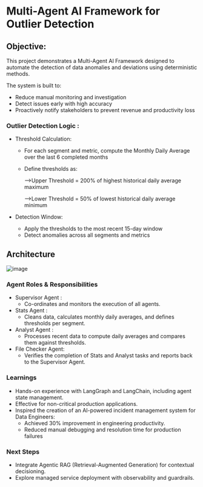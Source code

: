                                                                                  
#  Multi-Agent AI Framework for Outlier Detection

## Objective:
This project demonstrates a Multi-Agent AI Framework designed to automate the detection of data anomalies and deviations using deterministic methods. 

The system is built to:
 * Reduce manual monitoring and investigation
 * Detect issues early with high accuracy
 * Proactively notify stakeholders to prevent revenue and productivity loss

### Outlier Detection Logic :

* Threshold Calculation:

   * For each segment and metric, compute the Monthly Daily Average over the last 6 completed months
     
   * Define thresholds as:
     
       -->Upper Threshold = 200% of highest historical daily average maximum
     
       -->Lower Threshold = 50% of lowest historical daily average minimum
  
 * Detection Window:

    * Apply the thresholds to the most recent 15-day window
    * Detect anomalies across all segments and metrics

## Architecture


   ![image](https://github.com/user-attachments/assets/e9d84ac7-ae21-47b1-a8b9-6f96ecb2531f)


   
### Agent Roles & Responsibilities

* Supervisor Agent :
   * Co-ordinates and monitors the execution of all agents.
* Stats Agent :
   * Cleans data, calculates monthly daily averages, and defines thresholds per segment.
* Analyst Agent :
   * Processes recent data to compute daily averages and compares them against thresholds.
* File Checker Agent:
   * Verifies the completion of Stats and Analyst tasks and reports back to the Supervisor Agent.
 
### Learnings

* Hands-on experience with LangGraph and LangChain, including agent state management.
* Effective for non-critical production applications.
* Inspired the creation of an AI-powered incident management system for Data Engineers:
   * Achieved 30% improvement in engineering productivity.
   * Reduced manual debugging and resolution time for production failures

### Next Steps 

* Integrate Agentic RAG (Retrieval-Augmented Generation) for contextual decisioning.
* Explore managed service deployment with observability and guardrails.


  

